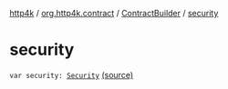 [http4k](../../index.md) / [org.http4k.contract](../index.md) / [ContractBuilder](index.md) / [security](./security.md)

# security

`var security: `[`Security`](../-security/index.md) [(source)](https://github.com/http4k/http4k/blob/master/http4k-contract/src/main/kotlin/org/http4k/contract/extensions.kt#L15)